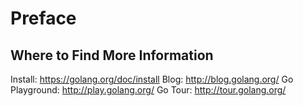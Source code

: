 # Preface

## Where to Find More Information

Install: https://golang.org/doc/install
Blog: http://blog.golang.org/
Go Playground: http://play.golang.org/
Go Tour: http://tour.golang.org/
